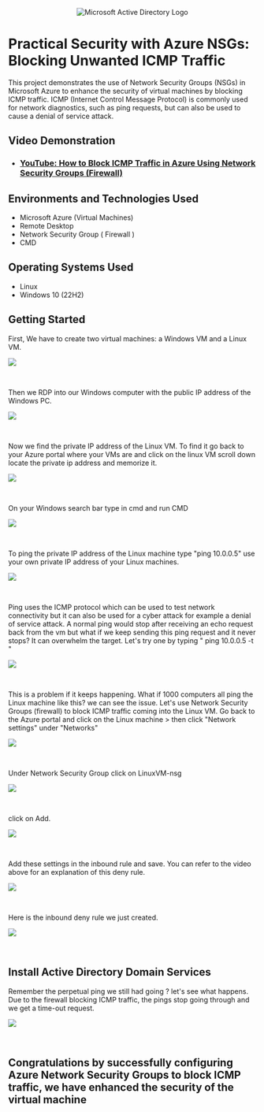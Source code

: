 <p align="center">
<img src="https://i.imgur.com/lUDgEHe.jpeg" alt="Microsoft Active Directory Logo"/>
</p>

<h1>Practical Security with Azure NSGs: Blocking Unwanted ICMP Traffic</h1>
This project demonstrates the use of Network Security Groups (NSGs) in Microsoft Azure to enhance the security of virtual machines by blocking ICMP traffic. ICMP (Internet Control Message Protocol) is commonly used for network diagnostics, such as ping requests, but can also be used to cause a denial of service attack.<br />


<h2>Video Demonstration</h2>

- ### [YouTube: How to Block ICMP Traffic in Azure Using Network Security Groups (Firewall)](https://www.youtube.com/watch?v=n0Dg1fwFn7w)

<h2>Environments and Technologies Used</h2>

- Microsoft Azure (Virtual Machines)
- Remote Desktop
- Network Security Group ( Firewall )
- CMD

<h2>Operating Systems Used </h2>

- Linux
- Windows 10 (22H2)

<h2>Getting Started</h2>

<p>
First, We have to create two virtual machines: a Windows VM and a Linux VM.
</p>
<p>
<img src="https://i.imgur.com/mKghvJY.png"/>
</p>

<br />

<p>
Then we RDP into our Windows computer with the public IP address of the Windows PC. 
</p>
<p>
<img src="https://i.imgur.com/WqpdNma.png"/>
</p>

<br />

<p>
Now we find the private IP address of the Linux VM. To find it go back to your Azure portal where your VMs are and click on the linux VM scroll down locate the private ip address and memorize it. 
</p>
<p>
<img src="https://i.imgur.com/aZjOBP0.png"/>
</p>

<br />

<p>
On your Windows search bar type in cmd and run CMD  
</p>
<p>
<img src="https://i.imgur.com/n2bKLkv.png"/>
</p>

<br />

<p>
To ping the private IP address of the Linux machine type "ping 10.0.0.5" use your own private IP address of your Linux machines.
<p>
<img src="https://i.imgur.com/KWu5kRD.png"/>
</p>

<br />

<p>
Ping uses the ICMP protocol which can be used to test network connectivity but it can also be used for a cyber attack for example a denial of service attack. A normal ping would stop after receiving an echo request back from the vm but what if we keep sending this ping request and it never stops? It can overwhelm the target. Let's try one by typing " ping 10.0.0.5 -t "
<p>
<img src="https://i.imgur.com/vJY3cO9.png"/>
</p>

<br />

<p>
This is a problem if it keeps happening. What if 1000 computers all ping the Linux machine like this? we can see the issue. Let's use Network Security Groups (firewall) to block ICMP traffic coming into the Linux VM. Go back to the Azure portal and click on the Linux machine > then click "Network settings" under "Networks"
</p>
<p>
<img src="https://i.imgur.com/aLLfbmh.png"/>
</p>

<br />

<p>
Under Network Security Group click on LinuxVM-nsg
</p>
<p>
<img src="https://i.imgur.com/gA6J7SL.png"/>
</p>

<br />

<p>
  click on Add.
</p>
<p>
<img src="https://i.imgur.com/u2OkrND.png"/>
</p>

<br />

<p>
  Add these settings in the inbound rule and save. You can refer to the video above for an explanation of this deny rule.
</p>
<p>
<img src="https://i.imgur.com/AsDn7Jz.png"/>
</p>

<br />

<p>
  Here is the inbound deny rule we just created.
</p>
<p>
<img src="https://i.imgur.com/7ptP4Xp.png"/>
</p>

<br />

<h2> Install Active Directory Domain Services </h2>

<p>
  Remember the perpetual ping we still had going ? let's see what happens. Due to the firewall blocking ICMP traffic, the pings stop going through and we get a time-out request.
</p>
<p>
<img src="https://i.imgur.com/g4fyPcw.png"/>
</p>

<br />

<h2>Congratulations by successfully configuring Azure Network Security Groups to block ICMP traffic, we have enhanced the security of the virtual machine</h2>



